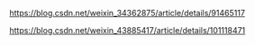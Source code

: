 
https://blog.csdn.net/weixin_34362875/article/details/91465117

https://blog.csdn.net/weixin_43885417/article/details/101118471
